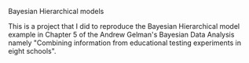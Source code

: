 Bayesian Hierarchical models


This is a project that I did to reproduce the Bayesian Hierarchical model example in Chapter 5 of the Andrew Gelman's Bayesian Data Analysis namely "Combining information from educational testing experiments in eight schools". 





